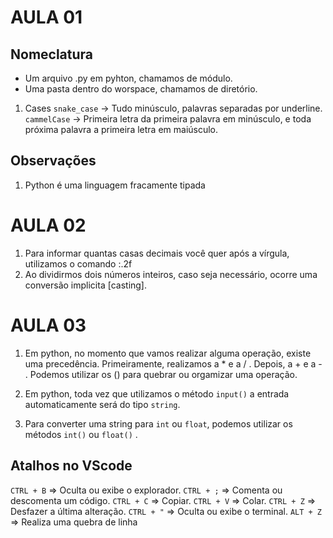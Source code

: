 # AULA 01

## Nomeclatura
- Um arquivo .py em pyhton, chamamos de módulo.
- Uma pasta dentro do worspace, chamamos de diretório.

1. Cases
``snake_case`` -> Tudo minúsculo, palavras separadas por underline.
``cammelCase`` -> Primeira letra da primeira palavra em minúsculo, e toda próxima palavra a primeira letra em maiúsculo.

## Observações
1. Python é uma linguagem fracamente tipada

# AULA 02

1. Para informar quantas casas decimais você quer após a vírgula, utilizamos o comando :.2f
2. Ao dividirmos dois números inteiros, caso seja necessário, ocorre uma conversão implicita [casting].

# AULA 03
1. Em python, no momento que vamos realizar alguma operação, existe uma precedência.
 Primeiramente, realizamos a * e a / . 
 Depois, a + e a - .
 Podemos utilizar os () para quebrar ou orgamizar uma operação.

 2. Em python, toda vez que utilizamos o método `input()` a entrada automaticamente será do tipo `string`.

 3. Para converter uma string para `int` ou `float`, podemos utilizar os métodos `int()` ou `float()` . 

## Atalhos no VScode
``CTRL + B`` => Oculta ou exibe o explorador.
``CTRL + ;`` => Comenta ou descomenta um código.
``CTRL + C`` => Copiar.
``CTRL + V`` => Colar.
``CTRL + Z`` => Desfazer a última alteração.
``CTRL + "`` => Oculta ou exibe o terminal.
``ALT + Z`` => Realiza uma quebra de linha

